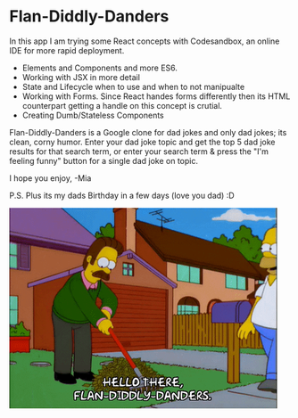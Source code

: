 # Flan-Diddly-Danders

In this app I am trying some React concepts with Codesandbox, an online IDE for more rapid deployment.

- Elements and Components and more ES6.
- Working with JSX in more detail
- State and Lifecycle when to use and when to not manipualte
- Working with Forms. Since React handes forms differently then its HTML   counterpart getting a handle on this concept is crutial.
- Creating Dumb/Stateless Components


Flan-Diddly-Danders is a Google clone for dad jokes and only dad jokes; its clean, corny humor. Enter your dad joke topic and get the top 5 dad joke results for that search term, or enter your search term & press the "I'm feeling funny" button for a single dad joke on topic. 

I hope you enjoy, 
-Mia

P.S. Plus its my dads Birthday in a few days (love you dad) :D



![Image of Flan-Diddly-Danders](https://github.com/miadugas/Flan-Diddly-Danders/blob/master/giphy.GIF)
